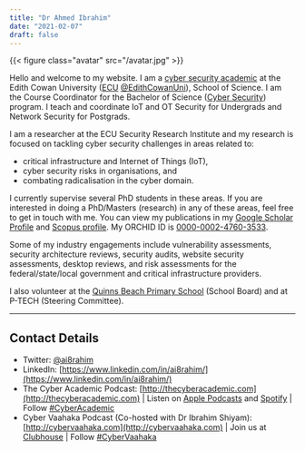```yaml
---
title: "Dr Ahmed Ibrahim"
date: "2021-02-07"
draft: false
---
```


{{< figure class="avatar" src="/avatar.jpg" >}}

Hello and welcome to my website. I am a [cyber security academic](https://www.ecu.edu.au/schools/science/staff/profiles/lecturers/dr-ahmed-ibrahim) at the Edith Cowan University ([ECU](https://www.ecu.edu.au/) [@EdithCowanUni](https://twitter.com/EdithCowanUni)), School of Science. I am the Course Coordinator for the Bachelor of Science ([Cyber Security](https://www.ecu.edu.au/degrees/courses/bachelor-of-science-cyber-security)) program. I teach and coordinate IoT and OT Security for Undergrads and Network Security for Postgrads. 

I am a researcher at the ECU Security Research Institute and my research is focused on tackling cyber security challenges in areas related to: 
* critical infrastructure and Internet of Things (IoT), 
* cyber security risks in organisations, and 
* combating radicalisation in the cyber domain. 

I currently supervise several PhD students in these areas. If you are interested in doing a PhD/Masters (research) in any of these areas, feel free to get in touch with me. You can view my publications in my [Google Scholar Profile](https://scholar.google.com.au/citations?user=maVTmiQAAAAJ&hl=en) and [Scopus profile](https://www.scopus.com/authid/detail.uri?authorId=55613229690). My ORCHID ID is [0000-0002-4760-3533](https://orcid.org/0000-0002-4760-3533).

Some of my industry engagements include vulnerability assessments, security architecture reviews, security audits, website security assessments, desktop reviews, and risk assessments for the federal/state/local government and critical infrastructure providers.

I also volunteer at the [Quinns Beach Primary School](http://www.quinnsbeachps.wa.edu.au/) (School Board) and at P-TECH (Steering Committee).

---

## Contact Details

* Twitter: [@ai8rahim](https://twitter.com/ai8rahim?lang=en)
* LinkedIn: [https://www.linkedin.com/in/ai8rahim/](https://www.linkedin.com/in/ai8rahim/)
* The Cyber Academic Podcast: [http://thecyberacademic.com](http://thecyberacademic.com) | Listen on [Apple Podcasts](https://podcasts.apple.com/au/podcast/the-cyber-academic/id1538398086) and [Spotify](https://open.spotify.com/show/7xm4QbsrbXK7Q7qMh60xkY) | Follow [#CyberAcademic](https://twitter.com/hashtag/TheCyberAcademic)
* Cyber Vaahaka Podcast (Co-hosted with Dr Ibrahim Shiyam): [http://cybervaahaka.com](http://cybervaahaka.com) | Join us at [Clubhouse](https://www.clubhouse.com/club/cyber-vaahaka) | Follow [#CyberVaahaka](https://twitter.com/hashtag/CyberVaahaka)
